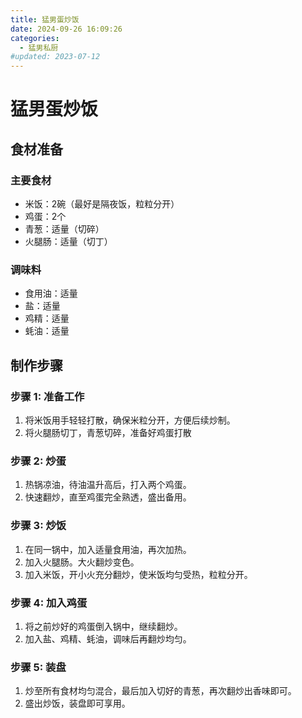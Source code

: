 ```yaml
---
title: 猛男蛋炒饭
date: 2024-09-26 16:09:26
categories:
  - 猛男私厨
#updated: 2023-07-12
---
```


# 猛男蛋炒饭

## 食材准备

### 主要食材
- 米饭：2碗（最好是隔夜饭，粒粒分开）
- 鸡蛋：2个
- 青葱：适量（切碎）
- 火腿肠：适量（切丁）

### 调味料
- 食用油：适量
- 盐：适量
- 鸡精：适量
- 蚝油：适量

## 制作步骤

### 步骤 1: 准备工作
1. 将米饭用手轻轻打散，确保米粒分开，方便后续炒制。
2. 将火腿肠切丁，青葱切碎，准备好鸡蛋打散

### 步骤 2: 炒蛋
1. 热锅凉油，待油温升高后，打入两个鸡蛋。
2. 快速翻炒，直至鸡蛋完全熟透，盛出备用。

### 步骤 3: 炒饭
1. 在同一锅中，加入适量食用油，再次加热。
2. 加入火腿肠。大火翻炒变色。
3. 加入米饭，开小火充分翻炒，使米饭均匀受热，粒粒分开。

### 步骤 4: 加入鸡蛋
1. 将之前炒好的鸡蛋倒入锅中，继续翻炒。
2. 加入盐、鸡精、蚝油，调味后再翻炒均匀。

### 步骤 5: 装盘
1. 炒至所有食材均匀混合，最后加入切好的青葱，再次翻炒出香味即可。
2. 盛出炒饭，装盘即可享用。
